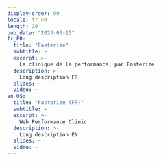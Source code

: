 ```yaml
---
display-order: 99
locale: fr_FR
length: 20
pub_date: "2023-03-15"
fr_FR:
  title: "Fasterize"
  subtitle: ~
  excerpt: >-
    La clinique de la performance, par Fasterize
  description: >-
    Long description FR
  slides: ~
  video: ~
en_US:
  title: "Fasterize (FR)"
  subtitle: ~
  excerpt: >-
    Web Performance Clinic
  description: >-
    Long description EN
  slides: ~
  video: ~
---
```

